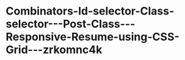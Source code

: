 # Combinators-Id-selector-Class-selector---Post-Class---Responsive-Resume-using-CSS-Grid---zrkomnc4k
